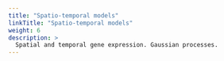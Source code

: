 ```yaml
---
title: "Spatio-temporal models"
linkTitle: "Spatio-temporal models"
weight: 6
description: >
  Spatial and temporal gene expression. Gaussian processes.
---
```

